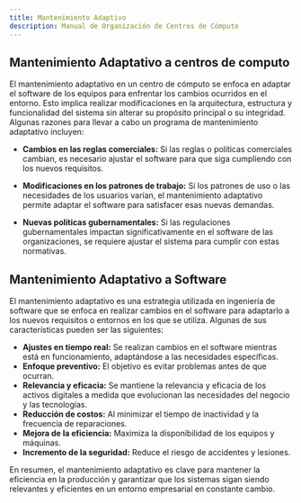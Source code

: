 ```yaml
---
title: Mantenimiento Adaptivo
description: Manual de Organización de Centros de Cómputo
---
```

## Mantenimiento Adaptativo a centros de computo
El mantenimiento adaptativo en un centro de cómputo se enfoca en adaptar el software de los equipos para enfrentar los cambios ocurridos en el entorno. Esto implica realizar modificaciones en la arquitectura, estructura y funcionalidad del sistema sin alterar su propósito principal o su integridad. Algunas razones para llevar a cabo un programa de mantenimiento adaptativo incluyen:

- **Cambios en las reglas comerciales:** Si las reglas o políticas comerciales cambian, es necesario ajustar el software para que siga cumpliendo con los nuevos requisitos.

- **Modificaciones en los patrones de trabajo:** Si los patrones de uso o las necesidades de los usuarios varían, el mantenimiento adaptativo permite adaptar el software para satisfacer esas nuevas demandas.

- **Nuevas políticas gubernamentales:** Si las regulaciones gubernamentales impactan significativamente en el software de las organizaciones, se requiere ajustar el sistema para cumplir con estas normativas.

## Mantenimiento Adaptativo a Software
El mantenimiento adaptativo es una estrategia utilizada en ingeniería de software que se enfoca en realizar cambios en el software para adaptarlo a los nuevos requisitos o entornos en los que se utiliza.
Algunas de sus características pueden ser las siguientes:

-	**Ajustes en tiempo real:** Se realizan cambios en el software mientras está en funcionamiento, adaptándose a las necesidades específicas.
-	**Enfoque preventivo:** El objetivo es evitar problemas antes de que ocurran.
-	**Relevancia y eficacia:** Se mantiene la relevancia y eficacia de los activos digitales a medida que evolucionan las necesidades del negocio y las tecnologías.
-	**Reducción de costos:** Al minimizar el tiempo de inactividad y la frecuencia de reparaciones.
-	**Mejora de la eficiencia:** Maximiza la disponibilidad de los equipos y máquinas.
-	**Incremento de la seguridad:** Reduce el riesgo de accidentes y lesiones.

En resumen, el mantenimiento adaptativo es clave para mantener la eficiencia en la producción y garantizar que los sistemas sigan siendo relevantes y eficientes en un entorno empresarial en constante cambio.
